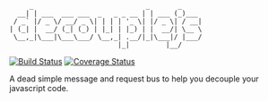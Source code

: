 ```
     _                            _       _     
  __| | ___  ___ ___  _   _ _ __ | | ___ (_)___ 
 / _` |/ _ \/ __/ _ \| | | | '_ \| |/ _ \| / __|
| (_| |  __/ (_| (_) | |_| | |_) | |  __/| \__ \
 \__,_|\___|\___\___/ \__,_| .__/|_|\___|/ |___/
                           |_|         |__/     
```

[![Build Status](https://travis-ci.org/dfreire/decouplejs.svg?branch=master)](https://travis-ci.org/dfreire/decouplejs) [![Coverage Status](https://coveralls.io/repos/github/dfreire/decouplejs/badge.svg?branch=master)](https://coveralls.io/github/dfreire/decouplejs?branch=master)

A dead simple message and request bus to help you decouple your javascript code.
